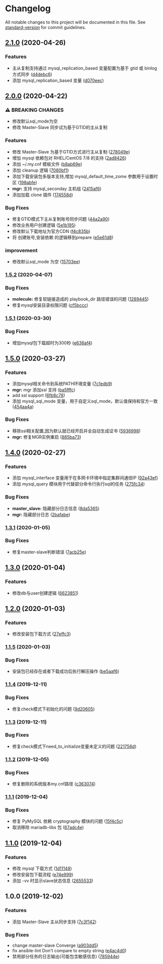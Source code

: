 # Changelog

All notable changes to this project will be documented in this file. See [standard-version](https://github.com/conventional-changelog/standard-version) for commit guidelines.

## [2.1.0](https://github.com/daixijun/ansible-role-mysql/compare/v2.0.0...v2.1.0) (2020-04-26)


### Features

* 主从复制支持通过 mysql_replication_based 变量配置为基于 gtid 或 binlog 方式同步 ([d4debc6](https://github.com/daixijun/ansible-role-mysql/commit/d4debc6c806b1965ed4a3bae48fdd2a605fd8693))
* 添加 mysql_replication_based 变量 ([d070eec](https://github.com/daixijun/ansible-role-mysql/commit/d070eec063f421bf88dc056d345f202628d85577))

## [2.0.0](https://github.com/daixijun/ansible-role-mysql/compare/v1.5.2...v2.0.0) (2020-04-22)


### ⚠ BREAKING CHANGES

* 修改默认sql_mode为空
* 修改 Master-Slave 同步试为基于GTID的主从复制

### Features

* 修改 Master-Slave 为基于GTID方式进行主从复制 ([278049e](https://github.com/daixijun/ansible-role-mysql/commit/278049ec1a284df418d10395e6f547b77ec2e685))
* 增加 mysql 依赖包对 RHEL/CentOS 7/8 的支持 ([2ad8426](https://github.com/daixijun/ansible-role-mysql/commit/2ad8426a03bd56dbd5b6ae606dddf4dfa78a4654))
* 添加 ~/.my.cnf 模板文件 ([b8ab69e](https://github.com/daixijun/ansible-role-mysql/commit/b8ab69e81f137faf1a2432cd09dadb9bdfe486b2))
* 添加 cleanup 逻辑 ([7080bf1](https://github.com/daixijun/ansible-role-mysql/commit/7080bf1ca9ed5f84324aa2addde69e060600916d))
* 添加下载安装包多版本支持,增加 mysql_default_time_zome 参数用于设置时区 ([198abfe](https://github.com/daixijun/ansible-role-mysql/commit/198abfe635152d789b6475f0c7a5f82d5301b990))
* **mgr:** 支持 mysql_seconday 主机组 ([2415af6](https://github.com/daixijun/ansible-role-mysql/commit/2415af60eb4ded3cc38a7ef0b6f780ad081499ab))
* 添加加载 clone 插件 ([174558d](https://github.com/daixijun/ansible-role-mysql/commit/174558de47d695e1b6971dd15b7bbeb8ed2f8799))


### Bug Fixes

* 修复GTID模式下主从复制账号同步问题 ([44a2a90](https://github.com/daixijun/ansible-role-mysql/commit/44a2a907270ba4924782ab0f2fe3ae479281ffba))
* 修改业务用户创建逻辑 ([5e1b195](https://github.com/daixijun/ansible-role-mysql/commit/5e1b195a6d12db973b7a0846024bb17ff8e21c50))
* 修改默认下载地址为官方CDN ([f4c835b](https://github.com/daixijun/ansible-role-mysql/commit/f4c835b6986ac5e395fdba7e5f81c0386a6f40ec))
* 将 创建账号,安装依赖 的逻辑移到prepare ([e5e61d8](https://github.com/daixijun/ansible-role-mysql/commit/e5e61d8c1982b4bd9bc6e7133dc3b52c63f6eb81))


### improvement

* 修改默认sql_mode 为空 ([15703ee](https://github.com/daixijun/ansible-role-mysql/commit/15703ee82444e89f2a88adf3798c4ec9bc9c2190))

### [1.5.2](https://github.com/daixijun/ansible-role-mysql/compare/v1.5.1...v1.5.2) (2020-04-07)


### Bug Fixes

* **molecule:** 修复软链接造成的 playbook_dir 路径错误的问题 ([1289445](https://github.com/daixijun/ansible-role-mysql/commit/1289445faf4543a8edcc52c06d363c3243cea1b7))
* 修复mysql安装目录权限问题 ([cf5bccc](https://github.com/daixijun/ansible-role-mysql/commit/cf5bccc0950d9ad949bc1a02cff55f1747c2c49f))

### [1.5.1](https://github.com/daixijun/ansible-role-mysql/compare/v1.5.0...v1.5.1) (2020-03-30)


### Bug Fixes

* 增加mysql包下载超时为300秒 ([e636af4](https://github.com/daixijun/ansible-role-mysql/commit/e636af4af3fc043ede83008734762d33d8f4f938))

## [1.5.0](https://github.com/daixijun/ansible-role-mysql/compare/v1.4.0...v1.5.0) (2020-03-27)


### Features

* 添加mysql相关命令到系统PATH环境变量 ([7c1edb9](https://github.com/daixijun/ansible-role-mysql/commit/7c1edb952e54fa50017159dca9b64cd29a57ed5d))
* **mgr:** mgr 添加ssl 支持 ([ba5fffc](https://github.com/daixijun/ansible-role-mysql/commit/ba5fffc480a6cafc90b3efff743b017b2be04150))
* add ssl support ([6fb8c78](https://github.com/daixijun/ansible-role-mysql/commit/6fb8c78f429c5faf6f819daf3c49b8c138d7b830))
* 添加 mysql_sql_mode 变量，用于自定义sql_mode，默认值保持和官方一致 ([454aa4a](https://github.com/daixijun/ansible-role-mysql/commit/454aa4a79a07e72f3dba2b9fcab29a608a0855bc))


### Bug Fixes

* 移除ssl相关配置,因为默认就已经开启并全自动生成证书 ([5936998](https://github.com/daixijun/ansible-role-mysql/commit/5936998125be19f161441ad70d66777cf428561e))
* **mgr:** 修复MGR实例重启 ([885ba73](https://github.com/daixijun/ansible-role-mysql/commit/885ba73ad76d7d9bd4cc4b9154625e74af04a06f))

## [1.4.0](https://github.com/daixijun/ansible-role-mysql/compare/v1.3.1...v1.4.0) (2020-02-27)


### Features

* 添加 mysql_interface 变量用于在多网卡环境中指定集群间通信IP ([92a43ef](https://github.com/daixijun/ansible-role-mysql/commit/92a43ef202c3f2ea95ce81092a49542b79bb09bb))
* 添加 mysql_query 模块用于代替部分命令行执行sql的任务 ([275fc34](https://github.com/daixijun/ansible-role-mysql/commit/275fc3499f04f4e772cb04e7730c9eceb6f3a14e))


### Bug Fixes

* **master_slave:** 隐藏部分日志信息 ([8da5365](https://github.com/daixijun/ansible-role-mysql/commit/8da53657c66a7bc0c21ad60ea6f03024f0074a20))
* **mgr:** 隐藏部分日志 ([2bafabe](https://github.com/daixijun/ansible-role-mysql/commit/2bafabeac99331d856e0ef1267519012df15ee0a))

### [1.3.1](https://github.com/daixijun/ansible-role-mysql/compare/v1.3.0...v1.3.1) (2020-01-05)


### Bug Fixes

* 修复master-slave判断错误 ([7acb25e](https://github.com/daixijun/ansible-role-mysql/commit/7acb25e52b132f756a7ecbc2ff124d5ca4c6280f))

## [1.3.0](https://github.com/daixijun/ansible-role-mysql/compare/v1.2.0...v1.3.0) (2020-01-04)


### Features

* 修改db与user创建逻辑 ([6623851](https://github.com/daixijun/ansible-role-mysql/commit/66238512e5dc8cd7319c2ac5f55dc148eb01ed35))

## [1.2.0](https://github.com/daixijun/ansible-role-mysql/compare/v1.1.5...v1.2.0) (2020-01-03)


### Features

* 修改安装包下载方式 ([27effc3](https://github.com/daixijun/ansible-role-mysql/commit/27effc36a6211f0cd8f9c9029c813fcc5d64761d))

### [1.1.5](https://github.com/daixijun/ansible-role-mysql/compare/v1.1.4...v1.1.5) (2020-01-03)


### Bug Fixes

* 安装包已经存在或者下载成功后执行解压操作 ([be5aaf6](https://github.com/daixijun/ansible-role-mysql/commit/be5aaf6629c6b909d7a8ef3692798e91b711d7e4))

### [1.1.4](https://github.com/daixijun/ansible-role-mysql/compare/v1.1.3...v1.1.4) (2019-12-11)


### Bug Fixes

* 修复check模式下初始化的问题 ([9d20605](https://github.com/daixijun/ansible-role-mysql/commit/9d20605a2b349cbed949b49ea16e23cd7e6843a6))

### [1.1.3](https://github.com/daixijun/ansible-role-mysql/compare/v1.1.2...v1.1.3) (2019-12-11)


### Bug Fixes

* 修复check模式下need_to_initialize变量未定义的问题 ([221756d](https://github.com/daixijun/ansible-role-mysql/commit/221756d3abb5cd202267bcea8fdb8ee0766838ad))

### [1.1.2](https://github.com/daixijun/ansible-role-mysql/compare/v1.1.1...v1.1.2) (2019-12-05)


### Bug Fixes

* 修复删除的系统版本my.cnf路径 ([c363074](https://github.com/daixijun/ansible-role-mysql/commit/c363074c22bc07e2dc151f37863028c29f154c48))

### [1.1.1](https://github.com/daixijun/ansible-role-mysql/compare/v1.1.0...v1.1.1) (2019-12-04)


### Bug Fixes

* 修复 PyMySQL 依赖 cryptography 模块的问题 ([15f4c5c](https://github.com/daixijun/ansible-role-mysql/commit/15f4c5c1c9eb9a951962a9b3f9237ffbf18fda2e))
* 取消移除 mariadb-libs 包 ([67adc4e](https://github.com/daixijun/ansible-role-mysql/commit/67adc4e667144e168a22f2f5a4d8ad89b6c4a10f))

## [1.1.0](https://github.com/daixijun/ansible-role-mysql/compare/v1.0.0...v1.1.0) (2019-12-04)


### Features

* 修改 mysql 下载方式 ([1d11148](https://github.com/daixijun/ansible-role-mysql/commit/1d11148ee40cf142805932d9bfb83ed7c42b3c6d))
* 修改安装包下载流程 ([e74e999](https://github.com/daixijun/ansible-role-mysql/commit/e74e99952b9222560e0456b4a4ad63d305f528b7))
* 添加 -vv 时显示slave状态信息 ([2655533](https://github.com/daixijun/ansible-role-mysql/commit/2655533ceab4622be0803f214eb843c73fcc70ea))

## 1.0.0 (2019-12-02)


### Features

* 添加 Master-Slave 主从同步支持 ([7c3f142](https://github.com/daixijun/ansible-role-mysql/commit/7c3f142106fff7070818c45b05e1f6f61b0a4165))


### Bug Fixes

* change master-slave Converge ([a903dd5](https://github.com/daixijun/ansible-role-mysql/commit/a903dd5db31e5b14e790cace5d5c584f4c2ef4cc))
* fix ansible-lint  Don't compare to empty string ([e4ac4d0](https://github.com/daixijun/ansible-role-mysql/commit/e4ac4d0bd9658b4a3c16593f06245bf8599c3036))
* 禁用部分任务的日志输出(可能包含敏感信息) ([785944e](https://github.com/daixijun/ansible-role-mysql/commit/785944e7e5f8cdad3d77f7814c084f5a8f03fdda))
